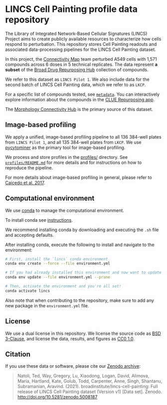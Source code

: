 # LINCS Cell Painting profile data repository

The Library of Integrated Network-Based Cellular Signatures (LINCS) Project aims to create publicly available resources to characterize how cells respond to perturbation.
This repository stores Cell Painting readouts and associated data-processing pipelines for the LINCS Cell Painting dataset.

In this project, the [Connectivity Map](https://clue.io/team) team perturbed A549 cells with 1,571 compounds across 6 doses in 5 technical replicates.
The data represent **a subset** of the [Broad Drug Repurposing Hub](https://clue.io/repurposing#home) collection of compounds.

We refer to this dataset as `LINCS Pilot 1`.
We also include data for the second batch of LINCS Cell Painting data, which we refer to as `LKCP`.

For a specific list of compounds tested, see [`metadata`](https://github.com/broadinstitute/lincs-cell-painting/tree/master/metadata).
You can interactively explore information about the compounds in the [CLUE Repurposing app](https://clue.io/repurposing-app).

The [Morphology Connectivity Hub](https://clue.io/morphology) is the primary source of this dataset.

## Image-based profiling

We apply a unified, image-based profiling pipeline to all 136 384-well plates from `LINCS Pilot 1`, and all 135 384-well plates from `LKCP`.
We use [pycytominer](https://github.com/cytomining/pycytominer) as the primary tool for image-based profiling.

We process and store profiles in the [profiles/](profiles/) directory.
See [`profiles/README.md`](profiles/README.md) for more details and for instructions on how to reproduce the pipeline.

For more details about image-based profiling in general, please refer to [Caicedo et al. 2017](https://doi.org/10.1038/nmeth.4397).

## Computational environment

We use [conda](https://docs.conda.io/en/latest/) to manage the computational environment.

To install conda see [instructions](https://docs.conda.io/en/latest/miniconda.html).

We recommend installing conda by downloading and executing the `.sh` file and accepting defaults.

After installing conda, execute the following to install and navigate to the environment:

```bash
# First, install the `lincs` conda environment
conda env create --force --file environment.yml

# If you had already installed this environment and now want to update it
conda env update --file environment.yml --prune

# Then, activate the environment and you're all set!
conda activate lincs
```

Also note that when contributing to the repository, make sure to add any new package in the `environment.yml` file.

## License

We use a dual license in this repository.
We license the source code as [BSD 3-Clause](LICENSE_BSD3.md), and license the data, results, and figures as [CC0 1.0](LICENSE_CC0.md).

## Citation

If you use these data or software, please cite our [Zenodo archive](https://zenodo.org/record/5008187):

> Natoli, Ted, Way, Gregory, Lu, Xiaodong, Logan, David, Alimova, Maria, Hartland, Kate, Golub, Todd, Carpenter, Anne, Singh, Shantanu, Subramanian, Aravind. (2021). broadinstitute/lincs-cell-painting: Full release of LINCS Cell Painting dataset (Version v1) [Data set]. Zenodo. http://doi.org/10.5281/zenodo.5008187
